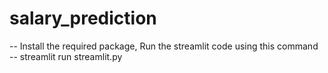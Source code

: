 # salary_prediction

-- Install the required package, Run the streamlit code using this command
-- streamlit run streamlit.py
